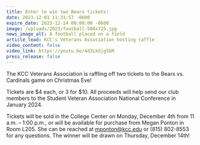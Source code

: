 ```yaml
---
title: Enter to win two Bears tickets!
date: 2023-12-01 11:31:57 -0600
expire_date: 2023-12-14 00:00:00 -0600
image: /uploads/2023/football-580x725.jpg
news_image_alt: A football placed on a field
article_lead: KCC's Veterans Association hosting raffle
video_content: false
video_link: https://youtu.be/4d2LkGjg5bM
press_release: false
---
```

The KCC Veterans Association is raffling off two tickets to the Bears vs. Cardinals game on Christmas Eve!&nbsp;

Tickets are $4 each, or 3 for $10. All proceeds will help send our club members to the Student Veteran Association National Conference in January 2024.

Tickets will be sold in the College Center on Monday, December 4th from 11 a.m. – 1:00 p.m., or will be available for purchase from Megan Ponton in Room L205. She can be reached at [mponton@kcc.edu](mailto:mponton@kcc.edu) or (815) 802-8553 for any questions. The winner will be drawn on Thursday, December 14th!